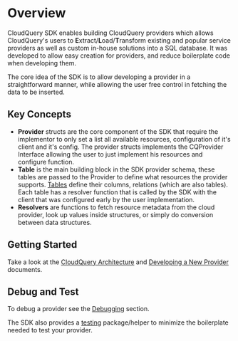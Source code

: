 # Overview

CloudQuery SDK enables building CloudQuery providers which allows CloudQuery's users to **E**xtract/**L**oad/**T**ransform existing and popular service providers as well as custom in-house solutions into a SQL database.
It was developed to allow easy creation for providers, and reduce boilerplate code when developing them.

The core idea of the SDK is to allow developing a provider in a straightforward manner, while allowing the user free control in fetching the data to be inserted.

## Key Concepts

- **Provider** structs are the core component of the SDK that require the implementor to only set a list all available resources, configuration of it's client and it's config. The provider structs implements the CQProvider Interface allowing the user to just implement his resources and configure function.
- **Table** is the main building block in the SDK provider schema, these tables are passed to the Provider to define what resources the provider supports. [Tables](https://github.com/cloudquery/cq-provider-sdk/blob/main/provider/schema/table.go) define their columns, relations (which are also tables). Each table has a resolver function that is called by the SDK with the client that was configured early by the user implementation.
- **Resolvers** are functions to fetch resource metadata from the cloud provider, look up values inside structures, or simply do conversion between data structures.

## Getting Started

Take a look at the [CloudQuery Architecture](../architecture) and [Developing a New Provider](../developing-new-provider) documents.

## Debug and Test

To debug a provider see the [Debugging](../debugging) section.

The SDK also provides a [testing](https://github.com/cloudquery/cq-provider-sdk/tree/main/provider/testing) package/helper to minimize the boilerplate needed to test your provider.
